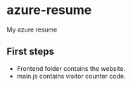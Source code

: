 # azure-resume
My azure resume

## First steps

- Frontend folder contains the website.
- main.js contains visitor counter code.
